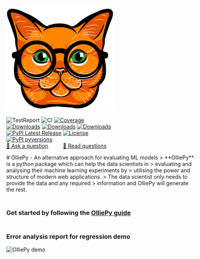 
![OlliePy logo](./sphinxSource/source/_static/imgs/logo.png)
<br/>
<br/>
![TestReport](https://github.com/ahmed-mohamed-sn/olliePy/workflows/TestReport/badge.svg?branch=master)
![CI](https://github.com/ahmed-mohamed-sn/olliePy/workflows/CI/badge.svg)
[![Coverage](https://codecov.io/github/ahmed-mohamed-sn/olliepy/coverage.svg?branch=master)](https://codecov.io/gh/ahmed-mohamed-sn/olliepy)
<br/>
[![Downloads](https://pepy.tech/badge/olliepy)](https://pepy.tech/project/olliepy)
[![Downloads](https://pepy.tech/badge/olliepy/month)](https://pepy.tech/project/olliepy/month)
[![Downloads](https://pepy.tech/badge/olliepy/week)](https://pepy.tech/project/olliepy/week)
<br/>
[![PyPI Latest Release](https://img.shields.io/pypi/v/olliepy.svg)](https://pypi.org/project/olliepy/)
[![License](https://img.shields.io/pypi/l/olliepy.svg)](https://github.com/ahmed-mohamed-sn/olliepy/blob/master/LICENSE)
<br/>
[![PyPI pyversions](https://img.shields.io/pypi/pyversions/olliepy.svg)](https://pypi.python.org/pypi/olliepy/)
<br/>
<a href="../../issues/new">:speech_balloon: Ask a question</a> &nbsp;&nbsp;&nbsp;&nbsp;&nbsp;&nbsp;&nbsp;&nbsp; <a href="../../issues?q=is%3Aissue+is%3Aclosed+sort%3Aupdated-desc">:book: Read questions</a>
</h2>
# OlliePy - An alternative approach for evaluating ML models
> **OlliePy** is a python package which can help the data scientists in
> evaluating and analysing their machine learning experiments by
> utilising the power and structure of modern web applications. 
> The data scientist only needs to provide the data and any required 
> information and OlliePy will generate the rest.

### <br/>Get started by following the [**OlliePy** guide](https://ahmed-mohamed-sn.github.io/olliePy/)

### <br/>Error analysis report for regression demo
![OlliePy demo](./sphinxSource/source/_static/imgs/error-analysis-regression-demo.gif)
